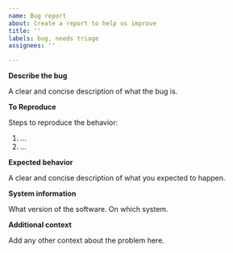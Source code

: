 ```yaml
---
name: Bug report
about: Create a report to help us improve
title: ''
labels: bug, needs triage
assignees: ''

---
```


**Describe the bug**

A clear and concise description of what the bug is.

**To Reproduce**

Steps to reproduce the behavior:

1. ...
2. ...

**Expected behavior**

A clear and concise description of what you expected to happen.

**System information**

What version of the software. On which system.

**Additional context**

Add any other context about the problem here.

